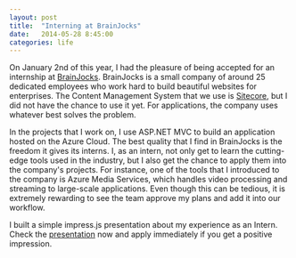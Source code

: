 ```yaml
---
layout: post
title:  "Interning at BrainJocks"
date:   2014-05-28 8:45:00
categories: life
---
```


On January 2nd of this year, I had the pleasure of being accepted for an internship at [BrainJocks][brain-jocks]. BrainJocks is a small company of around 25 dedicated employees who work hard to build beautiful websites for enterprises. The Content Management System that we use is [Sitecore][sitecore], but I did not have the chance to use it yet. For applications, the company uses whatever best solves the problem.

In the projects that I work on, I use ASP.NET MVC to build an application hosted on the Azure Cloud. The best quality that I find in BrainJocks is the freedom it gives its interns. I, as an intern, not only get to learn the cutting-edge tools used in the industry, but I also get the chance to apply them into the company's projects. For instance, one of the tools that I introduced to the company is Azure Media Services, which handles video processing and streaming to large-scale applications. Even though this can be tedious, it is extremely rewarding to see the team approve my plans and add it into our workflow.

I built a simple impress.js presentation about my experience as an Intern. Check the [presentation][coop-presentation] now and apply immediately if you get a positive impression.

[brain-jocks]: http://www.brainjocks.com
[sitecore]: http://www.sitecore.net
[coop-presentation]: //co-op-presentation/index.html

